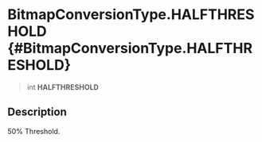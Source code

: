BitmapConversionType.HALFTHRESHOLD {#BitmapConversionType.HALFTHRESHOLD}
==================================

> int **HALFTHRESHOLD**

Description
-----------

50% Threshold.
